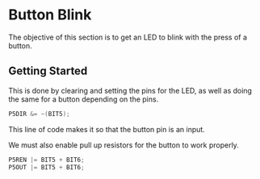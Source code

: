 # Button Blink
The objective of this section is to get an LED to blink with the press of a button.

## Getting Started
This is done by clearing and setting the pins for the LED, as well as doing the same for a button depending on the pins.
```c
P5DIR &= ~(BIT5);
```
This line of code makes it so that the button pin is an input.

We must also enable pull up resistors for the button to work properly.
```c
P5REN |= BIT5 + BIT6;                   
P5OUT |= BIT5 + BIT6;
```